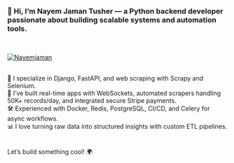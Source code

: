 ### 👋 Hi, I’m Nayem Jaman Tusher — a Python backend developer passionate about building scalable systems and automation tools.
<br/>
<a href="https://github.com/Nayemjaman" target="_blank"><p align="left">
  <img src="https://komarev.com/ghpvc/?username=Nayemjaman&label=Profile%20views&color=129e00" alt="Nayemjaman" /> </p><a/> 
<br/>
🔧 I specialize in Django, FastAPI, and web scraping with Scrapy and Selenium.
<br/>
🚀 I’ve built real-time apps with WebSockets, automated scrapers handling 50K+ records/day, and integrated secure Stripe payments.
<br/>
🛠️ Experienced with Docker, Redis, PostgreSQL, CI/CD, and Celery for async workflows.
<br/>
📊 I love turning raw data into structured insights with custom ETL pipelines.
</br></br></br>
Let’s build something cool! 🌍
















<!--
**Nayemjaman/Nayemjaman** is a ✨ _special_ ✨ repository because its `README.md` (this file) appears on your GitHub profile.

Here are some ideas to get you started:

- 🔭 I’m currently working on ...
- 🌱 I’m currently learning ...
- 👯 I’m looking to collaborate on ...
- 🤔 I’m looking for help with ...
- 💬 Ask me about ...
- 📫 How to reach me: ...
- 😄 Pronouns: ...
- ⚡ Fun fact: ...
-->
